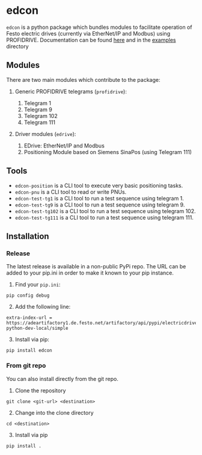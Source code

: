 # edcon
`edcon` is a python package which bundles modules to facilitate operation of Festo electric drives (currently via EtherNet/IP and Modbus) using PROFIDRIVE. Documentation can be found [here](https://lrsch.gitlab-pages.festo.company/edcon) and in the [examples](./examples) directory
## Modules
There are two main modules which contribute to the package:

1. Generic PROFIDRIVE telegrams (`profidrive`):
   1. Telegram 1
   2. Telegram 9
   3. Telegram 102
   4. Telegram 111

2. Driver modules (`edrive`):
    1. EDrive: EtherNet/IP and Modbus
    2. Positioning Module based on Siemens SinaPos (using Telegram 111)

## Tools

- `edcon-position` is a CLI tool to execute very basic positioning tasks.
- `edcon-pnu` is a CLI tool to read or write PNUs.
- `edcon-test-tg1` is a CLI tool to run a test sequence using telegram 1.
- `edcon-test-tg9` is a CLI tool to run a test sequence using telegram 9.
- `edcon-test-tg102` is a CLI tool to run a test sequence using telegram 102.
- `edcon-test-tg111` is a CLI tool to run a test sequence using telegram 111.

## Installation
### Release
The latest release is available in a non-public PyPi repo. 
The URL can be added to your pip.ini in order to make it known to your pip instance.

1. Find your `pip.ini`:
```
pip config debug
```

2. Add the following line:
```
extra-index-url = https://adeartifactory1.de.festo.net/artifactory/api/pypi/electricdrives-python-dev-local/simple
```

3. Install via pip:
```
pip install edcon
```

### From git repo
You can also install directly from the git repo.

1. Clone the repository

```
git clone <git-url> <destination>
```

2. Change into the clone directory
```
cd <destination>
```

3. Install via pip
```
pip install .
```
